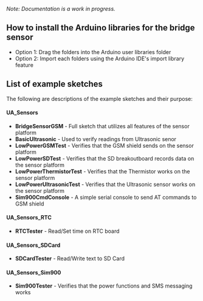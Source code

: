 *Note: Documentation is a work in progress.*

## How to install the Arduino libraries for the bridge sensor

- Option 1: Drag the folders into the Arduino user libraries folder
- Option 2: Import each folders using the Arduino IDE's import library feature

## List of example sketches

The following are descriptions of the example sketches and their purpose:

#### UA_Sensors

- **BridgeSensorGSM** - Full sketch that utilizes all features of the sensor platform
- **BasicUltrasonic** - Used to verify readings from Ultrasonic senor
- **LowPowerGSMTest** - Verifies that the GSM shield sends on the sensor platform
- **LowPowerSDTest** - Verifies that the SD breakoutboard records data on the sensor platform
- **LowPowerThermistorTest** - Verifies that the Thermistor works on the sensor platform
- **LowPowerUltrasonicTest** - Verifies that the Ultrasonic sensor works on the sensor platform
- **Sim900CmdConsole** - A simple serial console to send AT commands to GSM shield

#### UA\_Sensors\_RTC

- **RTCTester** - Read/Set time on RTC board

#### UA\_Sensors\_SDCard

- **SDCardTester** - Read/Write text to SD Card

#### UA\_Sensors\_Sim900

- **Sim900Tester** - Verifies that the power functions and SMS messaging works